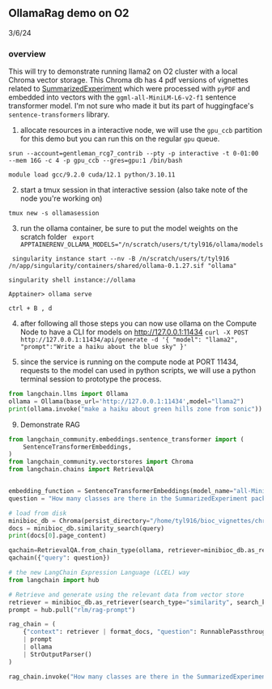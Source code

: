 ## OllamaRag demo on  O2
3/6/24

### overview
This will try to demonstrate running llama2 on O2 cluster with a local Chroma vector storage. This Chroma db has 4 pdf versions of vignettes related to [SummarizedExperiment](https://bioconductor.org/packages/release/bioc/html/SummarizedExperiment.html) which were processed with `pyPDF` and embedded into vectors with the `ggml-all-MiniLM-L6-v2-f1` sentence transformer model. I'm not sure who made it but its part of huggingface's `sentence-transformers` library.


1. allocate resources in a interactive node, we will use the `gpu_ccb` partition for this demo but you can run this on the regular `gpu` queue.

`srun --account=gentleman_rcg7_contrib --pty -p interactive -t 0-01:00 --mem 16G -c 4 -p gpu_ccb --gres=gpu:1 /bin/bash`

`module load gcc/9.2.0 cuda/12.1 python/3.10.11`

2. start a tmux session in that interactive session (also take note of the node you're working on)

`tmux new -s ollamasession`

3. run the ollama container, be sure to put the model weights on the scratch folder
` export APPTAINERENV_OLLAMA_MODELS="/n/scratch/users/t/tyl916/ollama/models`

` singularity instance start --nv -B /n/scratch/users/t/tyl916  /n/app/singularity/containers/shared/ollama-0.1.27.sif "ollama"`

`singularity shell instance://ollama`

`Apptainer> ollama serve`

`ctrl + B , d`


4. after following all those steps you can now use ollama on the Compute Node to have a CLI for models on http://127.0.0.1:11434
`curl -X POST http://127.0.0.1:11434/api/generate -d '{
  "model": "llama2",
  "prompt":"Write a haiku about the blue sky"
 }'`



8. since the service is running on the compute node at PORT 11434, requests to the model can used in python scripts, we will use a python terminal session to prototype the process.

```python
from langchain.llms import Ollama
ollama = Ollama(base_url='http://127.0.0.1:11434',model="llama2")
print(ollama.invoke("make a haiku about green hills zone from sonic"))
```


9. Demonstrate RAG
```python
from langchain_community.embeddings.sentence_transformer import (
    SentenceTransformerEmbeddings,
)
from langchain_community.vectorstores import Chroma
from langchain.chains import RetrievalQA


embedding_function = SentenceTransformerEmbeddings(model_name="all-MiniLM-L6-v2")
question = "How many classes are there in the SummarizedExperiment package?"

# load from disk
minibioc_db = Chroma(persist_directory="/home/tyl916/bioc_vignettes/chroma_db", embedding_function=embedding_function)
docs = minibioc_db.similarity_search(query)
print(docs[0].page_content)

qachain=RetrievalQA.from_chain_type(ollama, retriever=minibioc_db.as_retriever())
qachain({"query": question})

```

```python
# the new LangChain Expression Language (LCEL) way
from langchain import hub

# Retrieve and generate using the relevant data from vector store
retriever = minibioc_db.as_retriever(search_type="similarity", search_kwargs={"k": 6})
prompt = hub.pull("rlm/rag-prompt")

rag_chain = (
    {"context": retriever | format_docs, "question": RunnablePassthrough()}
    | prompt
    | ollama
    | StrOutputParser()
)

rag_chain.invoke("How many classes are there in the SummarizedExperiment package?")
